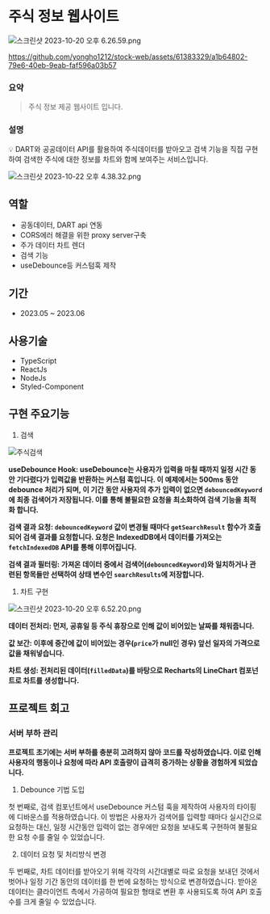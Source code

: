 # 주식 정보 웹사이트

![스크린샷 2023-10-20 오후 6.26.59.png](https://github.com/yongho1212/stock-web/assets/61383329/a1b64802-79e6-40eb-9eab-faf596a03b57)

https://github.com/yongho1212/stock-web/assets/61383329/a1b64802-79e6-40eb-9eab-faf596a03b57

### 요약

> 주식 정보 제공 웹사이트 입니다.
> 

### 설명

<aside>
💡 DART와 공공데이터 API를 활용하여 주식데이터를 받아오고 검색 기능을 직접 구현하여 검색한 주식에 대한 정보를 차트와 함께 보여주는 서비스입니다.

</aside>

![스크린샷 2023-10-22 오후 4.38.32.png](https://github.com/yongho1212/stock-web/assets/61383329/26e77c06-f1d8-41e3-afea-37140313cdda)

## 역할

- 공동데이터, DART api 연동
- CORS에러 해결을 위한 proxy server구축
- 주가 데이터 차트 렌더
- 검색 기능
- useDebounce등 커스텀훅 제작

## 기간

- 2023.05 ~ 2023.06

## **사용기술**

- TypeScript
- ReactJs
- NodeJs
- Styled-Component

## **구현 주요기능**

1. 검색 

![주식검색](https://github.com/yongho1212/stock-web/assets/61383329/725b2642-8dd5-4373-970b-697516d945c9)

**useDebounce Hook: useDebounce는 사용자가 입력을 마칠 때까지 일정 시간 동안 기다렸다가 입력값을 반환하는 커스텀 훅입니다. 이 예제에서는 500ms 동안 debounce 처리가 되며, 이 기간 동안 사용자의 추가 입력이 없으면 `debouncedKeyword`에 최종 검색어가 저장됩니다. 이를 통해 불필요한 요청을 최소화하여 검색 기능을 최적화 합니다.** 

**검색 결과 요청: `debouncedKeyword` 값이 변경될 때마다 `getSearchResult` 함수가 호출되어 검색 결과를 요청합니다. 요청은 IndexedDB에서 데이터를 가져오는 `fetchIndexedDB` API를 통해 이루어집니다.**

**검색 결과 필터링: 가져온 데이터 중에서 검색어(`debouncedKeyword`)와 일치하거나 관련된 항목들만 선택하여 상태 변수인 `searchResults`에 저장합니다.**

1. 차트 구현

![스크린샷 2023-10-20 오후 6.52.20.png](https://github.com/yongho1212/stock-web/assets/61383329/309273c3-3aef-43c7-a8ab-468c2e711ba8)


**데이터 전처리: 먼저, 공휴일 등 주식 휴장으로 인해 값이 비어있는 날짜를 채워줍니다.**

**값 보간: 이후에 중간에 값이 비어있는 경우(`price`가 null인 경우) 앞선 일자의 가격으로 값을 채워넣습니다.**

**차트 생성: 전처리된 데이터(`filledData`)를 바탕으로 Recharts의 LineChart 컴포넌트로 차트를 생성합니다.**

## 프로젝트 **회고**

### **서버 부하 관리**

**프로젝트 초기에는 서버 부하를 충분히 고려하지 않아 코드를 작성하였습니다. 이로 인해 사용자의 행동이나 요청에 따라 API 호출량이 급격히 증가하는 상황을 경험하게 되었습니다.** 

1. Debounce 기법 도입

첫 번째로, 검색 컴포넌트에서 useDebounce 커스텀 훅을 제작하여 사용자의 타이핑에 디바운스를 적용하였습니다. 이 방법은 사용자가 검색어를 입력할 때마다 실시간으로 요청하는 대신, 일정 시간동안 입력이 없는 경우에만 요청을 보내도록 구현하여 불필요한 요청 수를 줄일 수 있었습니다.

2. 데이터 요청 및 처리방식 변경

두 번째로, 차트 데이터를 받아오기 위해 각각의 시간대별로 따로 요청을 보내던 것에서 벗어나 일정 기간 동안의 데이터를 한 번에 요청하는 방식으로 변경하였습니다. 받아온 데이터는 클라이언트 측에서 가공하여 필요한 형태로 변환 후 사용되도록 하여 API 호출 수를 크게 줄일 수 있었습니다.
